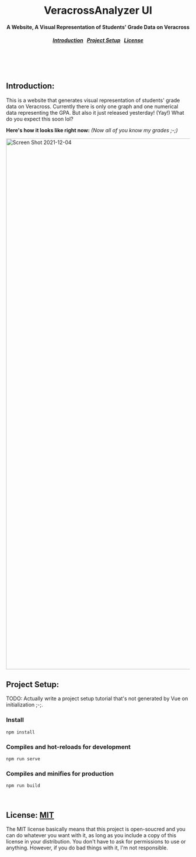<h1 align="center"><br><br>
  VeracrossAnalyzer UI
</h1>

<h4 align="center">
  A Website, A Visual Representation of Students' Grade Data on Veracross
</h4>

<h5 align="center">
  <a href="#intro">Introduction</a>&nbsp;&nbsp;
  <a href="#setup">Project Setup</a>&nbsp;&nbsp;
  <a href="#license">License</a>
</h5><br><br><br>



<a name="intro"></a>
Introduction:
--------

This is a website that generates visual representation of students' grade data on Veracross. Currently there is only one graph and one numerical data representing the GPA. But also it just released yesterday! (Yay!) What do you expect this soon lol?

**Here's how it looks like right now:** *(Now all of you know my grades ;-;)*

<img width="1451" alt="Screen Shot 2021-12-04" src="https://user-images.githubusercontent.com/22280294/144729362-75226bff-4170-440c-bad7-d4c748b3de72.png">

<br>

<a name="setup"></a>
Project Setup:
--------

TODO: Actually write a project setup tutorial that's not generated by Vue on initialization ;-;.

### Install
```
npm install
```

### Compiles and hot-reloads for development
```
npm run serve
```

### Compiles and minifies for production
```
npm run build
```

<br>

<a name="license"></a>
License: [MIT](https://choosealicense.com/licenses/mit/)
--------

The MIT license basically means that this project is open-soucred and you can do whatever you want with it, as long as you include a copy of this license in your distribution. You don't have to ask for permissions to use or anything. However, if you do bad things with it, I'm not responsible.
